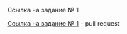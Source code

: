 Ссылка на задание № 1

[Ссылка на задание № 1](https://github.com/dmitridorje/Ylab_homework/pull/1) - pull request